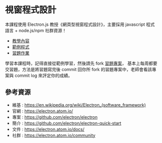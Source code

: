 # 視窗程式設計

本課程使用 Electron.js 教授《網頁型視窗程式設計》，主要採用 javascript 程式語言 + node.js/npm 社群資源！

* [教學內容](doc)
* [範例程式](code)
* [習題作業](homework)

學習本課程時，記得直接從範例學習，然後請先 fork [習題專案](https://github.com/cccnqu/wp106a_resume)， 基本上每周都要交習題，方法是將習題寫完後 commit 回你所 fork 的習題專案中，老師會看該專案與 commit log 來評定你的成績。

## 參考資源

* 維基 : https://en.wikipedia.org/wiki/Electron_(software_framework)
* 官網 : https://electron.atom.io/
* 專案 : https://github.com/electron/electron
* 簡介 : https://github.com/electron/electron-quick-start
* 文件 : https://electron.atom.io/docs/
* 社群 : https://electron.atom.io/community


